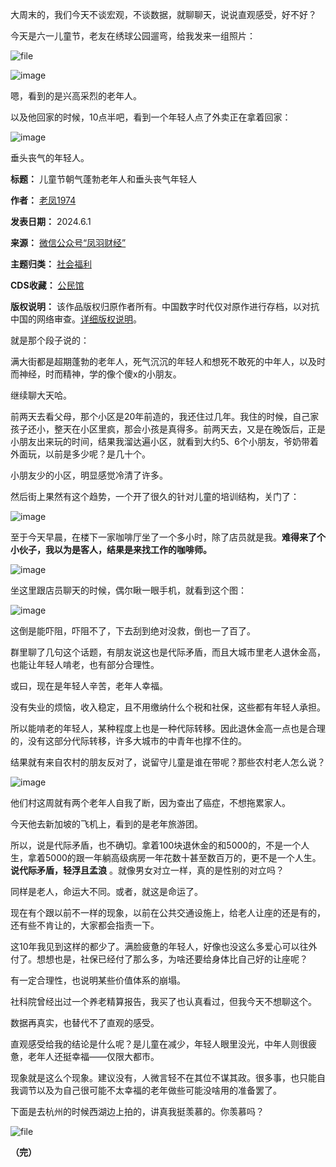 大周末的，我们今天不谈宏观，不谈数据，就聊聊天，说说直观感受，好不好？


今天是六一儿童节，老友在绣球公园遛弯，给我发来一组照片：


![file](https://chinadigitaltimes.net/chinese/files/2024/06/image-1717242330485.png)


![image](https://chinadigitaltimes.net/chinese/files/2024/06/post-708419-665b0a06cbbaa.)


嗯，看到的是兴高采烈的老年人。


以及他回家的时候，10点半吧，看到一个年轻人点了外卖正在拿着回家：


![image](https://chinadigitaltimes.net/chinese/files/2024/06/post-708419-665b0a06d8272.)


垂头丧气的年轻人。




**标题：** 儿童节朝气蓬勃老年人和垂头丧气年轻人  

**作者：** [老凤1974](https://chinadigitaltimes.net/space/凤羽财经)  

**发表日期：** 2024.6.1  

**来源：** [微信公众号“凤羽财经”](https://web.archive.org/web/https://mp.weixin.qq.com/s/hhANZUUFGievt54Q6XsxjQ)  

**主题归类：** [社会福利](https://chinadigitaltimes.net/space/社会福利)  

**CDS收藏：** [公民馆](https://chinadigitaltimes.net/space/%E5%85%AC%E6%B0%91%E9%A6%86)  

**版权说明：** 该作品版权归原作者所有。中国数字时代仅对原作进行存档，以对抗中国的网络审查。[详细版权说明](https://chinadigitaltimes.net/chinese/copyright)。


就是那个段子说的：


满大街都是超期蓬勃的老年人，死气沉沉的年轻人和想死不敢死的中年人，以及时而神经，时而精神，学的像个傻x的小朋友。


继续聊大天哈。


前两天去看父母，那个小区是20年前造的，我还住过几年。我住的时候，自己家孩子还小，整天在小区里疯，那会小孩是真得多。前两天去，又是在晚饭后，正是小朋友出来玩的时间，结果我溜达遍小区，就看到大约5、6个小朋友，爷奶带着外面玩，以前是多少呢？是几十个。


小朋友少的小区，明显感觉冷清了许多。


然后街上果然有这个趋势，一个开了很久的针对儿童的培训结构，关门了：


![image](https://chinadigitaltimes.net/chinese/files/2024/06/post-708419-665b0a06e2666.)


至于今天早晨，在楼下一家咖啡厅坐了一个多小时，除了店员就是我。**难得来了个小伙子，我以为是客人，结果是来找工作的咖啡师。** 


![image](https://chinadigitaltimes.net/chinese/files/2024/06/post-708419-665b0a06ea379.)


坐这里跟店员聊天的时候，偶尔瞅一眼手机，就看到这个图：


![image](https://chinadigitaltimes.net/chinese/files/2024/06/post-708419-665b0a07003e6.)


这倒是能吓阻，吓阻不了，下去刮到绝对没救，倒也一了百了。


群里聊了几句这个话题，有朋友说这也是代际矛盾，而且大城市里老人退休金高，也能让年轻人啃老，也有部分合理性。


或曰，现在是年轻人辛苦，老年人幸福。


没有失业的烦恼，收入稳定，且不用缴纳什么个税和社保，这些都有年轻人承担。


所以能啃老的年轻人，某种程度上也是一种代际转移。因此退休金高一点也是合理的，没有这部分代际转移，许多大城市的中青年也撑不住的。


结果就有来自农村的朋友反对了，说留守儿童是谁在带呢？那些农村老人怎么说？


![image](https://chinadigitaltimes.net/chinese/files/2024/06/post-708419-665b0a071ca4c.png)


他们村这周就有两个老年人自我了断，因为查出了癌症，不想拖累家人。


今天他去新加坡的飞机上，看到的是老年旅游团。


所以，说是代际矛盾，也不确切。拿着100块退休金的和5000的，不是一个人生，拿着5000的跟一年躺高级病房一年花数十甚至数百万的，更不是一个人生。**说代际矛盾，轻浮且孟浪** 。就像男女对立一样，真的是性别的对立吗？


同样是老人，命运大不同。或者，就这是命运了。


现在有个跟以前不一样的现象，以前在公共交通设施上，给老人让座的还是有的，还有些不肯让的，大家都会指责一下。


这10年我见到这样的都少了。满脸疲惫的年轻人，好像也没这么多爱心可以往外付了。想想也是，社保已经付了那么多，为啥还要给身体比自己好的让座呢？


有一定合理性，也说明某些价值体系的崩塌。


社科院曾经出过一个养老精算报告，我买了也认真看过，但我今天不想聊这个。


数据再真实，也替代不了直观的感受。


直观感受给我的结论是什么呢？是儿童在减少，年轻人眼里没光，中年人则很疲惫，老年人还挺幸福——仅限大都市。


现象就是这么个现象。建议没有，人微言轻不在其位不谋其政。很多事，也只能自我调节以及为自己很可能不太幸福的老年做些可能没啥用的准备罢了。


下面是去杭州的时候西湖边上拍的，讲真我挺羡慕的。你羡慕吗？


![file](https://chinadigitaltimes.net/chinese/files/2024/06/image-1717242224171.png)


**（完）** 

